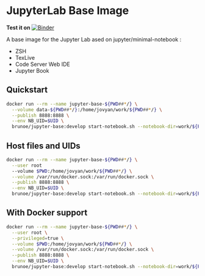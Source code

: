 # JupyterLab Base Image

**Test it on** [![Binder](https://mybinder.org/badge_logo.svg)](https://mybinder.org/v2/gh/ebpro/notebook-qs-base/develop)

A base image for the Jupyter Lab ased on jupyter/minimal-notebook :
  
* ZSH
* TexLive
* Code Server Web IDE
* Jupyter Book

## Quickstart

```bash
docker run --rm --name jupyter-base-${PWD##*/} \
  --volume data-${PWD##*/}:/home/jovyan/work/${PWD##*/} \
  --publish 8888:8888 \
  --env NB_UID=$UID \
  brunoe/jupyter-base:develop start-notebook.sh --notebook-dir=work/${PWD##*/}
```

## Host files and UIDs

```bash
docker run --rm --name jupyter-base-${PWD##*/} \
  --user root
  --volume $PWD:/home/jovyan/work/${PWD##*/} \
  --volume /var/run/docker.sock:/var/run/docker.sock \
  --publish 8888:8888 \
  --env NB_UID=$UID \
  brunoe/jupyter-base:develop start-notebook.sh --notebook-dir=work/${PWD##*/}
```

## With Docker support

```bash
docker run --rm --name jupyter-base-${PWD##*/} \
  --user root \
  --privileged=true \
  --volume $PWD:/home/jovyan/work/${PWD##*/} \
  --volume /var/run/docker.sock:/var/run/docker.sock \
  --publish 8888:8888 \
  --env NB_UID=$UID \
  brunoe/jupyter-base:develop start-notebook.sh --notebook-dir=work/${PWD##*/}
```
